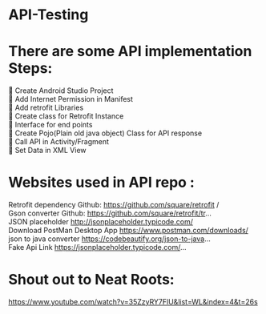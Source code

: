 # API-Testing


# There are some API implementation Steps:

 Create Android Studio Project <br />
 Add Internet Permission in Manifest <br />
 Add retrofit Libraries <br />
 Create class for Retrofit Instance <br />
 Interface for end points <br />
 Create Pojo(Plain old java object) Class for API response <br />
  Call API in Activity/Fragment <br />
 Set Data in XML View <br />

# Websites used in API repo :

Retrofit dependency Github:  https://github.com/square/retrofit / <br />
Gson converter Github:  https://github.com/square/retrofit/tr... <br />
JSON placeholder    http://jsonplaceholder.typicode.com/ <br />
Download PostMan Desktop App  https://www.postman.com/downloads/ <br />
json to java converter https://codebeautify.org/json-to-java...  <br />
Fake Api Link      https://jsonplaceholder.typicode.com/...    <br />

# Shout out to Neat Roots:

https://www.youtube.com/watch?v=35ZzyRY7FlU&list=WL&index=4&t=26s
   
